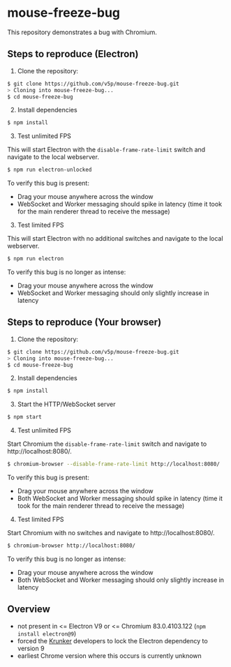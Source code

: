 # mouse-freeze-bug

This repository demonstrates a bug with Chromium.

## Steps to reproduce (Electron)

1. Clone the repository:

```sh
$ git clone https://github.com/v5p/mouse-freeze-bug.git
> Cloning into mouse-freeze-bug...
$ cd mouse-freeze-bug
```

2. Install dependencies

```sh
$ npm install
```

3. Test unlimited FPS

This will start Electron with the `disable-frame-rate-limit` switch and navigate to the local webserver.

```sh
$ npm run electron-unlocked
```

To verify this bug is present:

- Drag your mouse anywhere across the window
- WebSocket and Worker messaging should spike in latency (time it took for the main renderer thread to receive the message)

3. Test limited FPS

This will start Electron with no additional switches and navigate to the local webserver.

```sh
$ npm run electron
```

To verify this bug is no longer as intense:

- Drag your mouse anywhere across the window
- WebSocket and Worker messaging should only slightly increase in latency

## Steps to reproduce (Your browser)

1. Clone the repository:

```sh
$ git clone https://github.com/v5p/mouse-freeze-bug.git
> Cloning into mouse-freeze-bug...
$ cd mouse-freeze-bug
```

2. Install dependencies

```sh
$ npm install
```

3. Start the HTTP/WebSocket server

```sh
$ npm start
```

4. Test unlimited FPS

Start Chromium the `disable-frame-rate-limit` switch and navigate to http://localhost:8080/.

```sh
$ chromium-browser --disable-frame-rate-limit http://localhost:8080/
```

To verify this bug is present:

- Drag your mouse anywhere across the window
- Both WebSocket and Worker messaging should spike in latency (time it took for the main renderer thread to receive the message)

4. Test limited FPS

Start Chromium with no switches and navigate to http://localhost:8080/.

```sh
$ chromium-browser http://localhost:8080/
```

To verify this bug is no longer as intense:

- Drag your mouse anywhere across the window
- Both WebSocket and Worker messaging should only slightly increase in latency

## Overview

- not present in <= Electron V9 or <= Chromium 83.0.4103.122 (`npm install electron@9`)
- forced the [Krunker](https://krunker.io/) developers to lock the Electron dependency to version 9
- earliest Chrome version where this occurs is currently unknown

